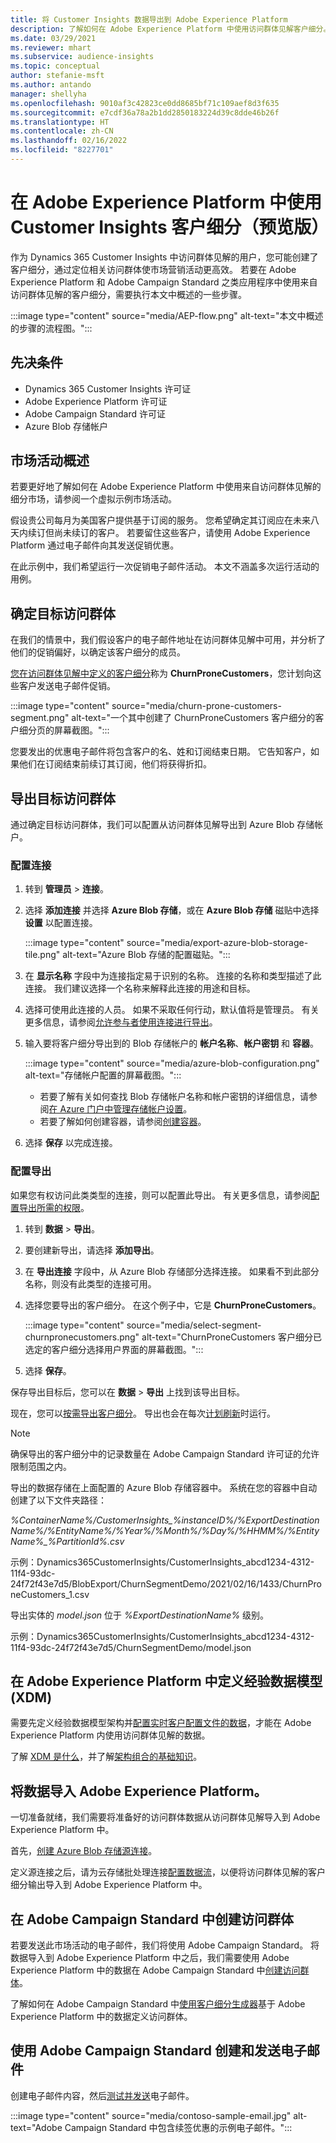 ```yaml
---
title: 将 Customer Insights 数据导出到 Adobe Experience Platform
description: 了解如何在 Adobe Experience Platform 中使用访问群体见解客户细分。
ms.date: 03/29/2021
ms.reviewer: mhart
ms.subservice: audience-insights
ms.topic: conceptual
author: stefanie-msft
ms.author: antando
manager: shellyha
ms.openlocfilehash: 9010af3c42823ce0dd8685bf71c109aef8d3f635
ms.sourcegitcommit: e7cdf36a78a2b1dd2850183224d39c8dde46b26f
ms.translationtype: HT
ms.contentlocale: zh-CN
ms.lasthandoff: 02/16/2022
ms.locfileid: "8227701"
---
```

# <a name="use-customer-insights-segments-in-adobe-experience-platform-preview"></a>在 Adobe Experience Platform 中使用 Customer Insights 客户细分（预览版）

作为 Dynamics 365 Customer Insights 中访问群体见解的用户，您可能创建了客户细分，通过定位相关访问群体使市场营销活动更高效。 若要在 Adobe Experience Platform 和 Adobe Campaign Standard 之类应用程序中使用来自访问群体见解的客户细分，需要执行本文中概述的一些步骤。

:::image type="content" source="media/AEP-flow.png" alt-text="本文中概述的步骤的流程图。":::

## <a name="prerequisites"></a>先决条件

-   Dynamics 365 Customer Insights 许可证
-   Adobe Experience Platform 许可证
-   Adobe Campaign Standard 许可证
-   Azure Blob 存储帐户

## <a name="campaign-overview"></a>市场活动概述

若要更好地了解如何在 Adobe Experience Platform 中使用来自访问群体见解的细分市场，请参阅一个虚拟示例市场活动。

假设贵公司每月为美国客户提供基于订阅的服务。 您希望确定其订阅应在未来八天内续订但尚未续订的客户。 若要留住这些客户，请使用 Adobe Experience Platform 通过电子邮件向其发送促销优惠。

在此示例中，我们希望运行一次促销电子邮件活动。 本文不涵盖多次运行活动的用例。

## <a name="identify-your-target-audience"></a>确定目标访问群体

在我们的情景中，我们假设客户的电子邮件地址在访问群体见解中可用，并分析了他们的促销偏好，以确定该客户细分的成员。

[您在访问群体见解中定义的客户细分](segments.md)称为 **ChurnProneCustomers**，您计划向这些客户发送电子邮件促销。

:::image type="content" source="media/churn-prone-customers-segment.png" alt-text="一个其中创建了 ChurnProneCustomers 客户细分的客户细分页的屏幕截图。":::

您要发出的优惠电子邮件将包含客户的名、姓和订阅结束日期。 它告知客户，如果他们在订阅结束前续订其订阅，他们将获得折扣。

## <a name="export-your-target-audience"></a>导出目标访问群体

通过确定目标访问群体，我们可以配置从访问群体见解导出到 Azure Blob 存储帐户。

### <a name="configure-a-connection"></a>配置连接

1. 转到 **管理员** > **连接**。

1. 选择 **添加连接** 并选择 **Azure Blob 存储**，或在 **Azure Blob 存储** 磁贴中选择 **设置** 以配置连接。

   :::image type="content" source="media/export-azure-blob-storage-tile.png" alt-text="Azure Blob 存储的配置磁贴。"::: 

1. 在 **显示名称** 字段中为连接指定易于识别的名称。 连接的名称和类型描述了此连接。 我们建议选择一个名称来解释此连接的用途和目标。

1. 选择可使用此连接的人员。 如果不采取任何行动，默认值将是管理员。 有关更多信息，请参阅[允许参与者使用连接进行导出](connections.md#allow-contributors-to-use-a-connection-for-exports)。

1. 输入要将客户细分导出到的 Blob 存储帐户的 **帐户名称**、**帐户密钥** 和 **容器**。  
      
   :::image type="content" source="media/azure-blob-configuration.png" alt-text="存储帐户配置的屏幕截图。"::: 
   
    - 若要了解有关如何查找 Blob 存储帐户名称和帐户密钥的详细信息，请参阅[在 Azure 门户中管理存储帐户设置](/azure/storage/common/storage-account-manage)。
    - 若要了解如何创建容器，请参阅[创建容器](/azure/storage/blobs/storage-quickstart-blobs-portal#create-a-container)。

1. 选择 **保存** 以完成连接。 

### <a name="configure-an-export"></a>配置导出

如果您有权访问此类类型的连接，则可以配置此导出。 有关更多信息，请参阅[配置导出所需的权限](export-destinations.md#set-up-a-new-export)。

1. 转到 **数据** > **导出**。

1. 要创建新导出，请选择 **添加导出**。

1. 在 **导出连接** 字段中，从 Azure Blob 存储部分选择连接。 如果看不到此部分名称，则没有此类型的连接可用。

1. 选择您要导出的客户细分。 在这个例子中，它是 **ChurnProneCustomers**。

   :::image type="content" source="media/select-segment-churnpronecustomers.png" alt-text="ChurnProneCustomers 客户细分已选定的客户细分选择用户界面的屏幕截图。":::

1. 选择 **保存**。

保存导出目标后，您可以在 **数据** > **导出** 上找到该导出目标。

现在，您可以[按需导出客户细分](export-destinations.md#run-exports-on-demand)。 导出也会在每次[计划刷新](system.md)时运行。

> [!NOTE]
> 确保导出的客户细分中的记录数量在 Adobe Campaign Standard 许可证的允许限制范围之内。

导出的数据存储在上面配置的 Azure Blob 存储容器中。 系统在您的容器中自动创建了以下文件夹路径：

*%ContainerName%/CustomerInsights_%instanceID%/%ExportDestinationName%/%EntityName%/%Year%/%Month%/%Day%/%HHMM%/%EntityName%_%PartitionId%.csv*

示例：Dynamics365CustomerInsights/CustomerInsights_abcd1234-4312-11f4-93dc-24f72f43e7d5/BlobExport/ChurnSegmentDemo/2021/02/16/1433/ChurnProneCustomers_1.csv

导出实体的 *model.json* 位于 *%ExportDestinationName%* 级别。

示例：Dynamics365CustomerInsights/CustomerInsights_abcd1234-4312-11f4-93dc-24f72f43e7d5/ChurnSegmentDemo/model.json

## <a name="define-experience-data-model-xdm-in-adobe-experience-platform"></a>在 Adobe Experience Platform 中定义经验数据模型 (XDM)

需要先定义经验数据模型架构并[配置实时客户配置文件的数据](https://experienceleague.adobe.com/docs/experience-platform/profile/tutorials/dataset-configuration.html#tutorials)，才能在 Adobe Experience Platform 内使用访问群体见解的数据。

了解 [XDM 是什么](https://experienceleague.adobe.com/docs/experience-platform/xdm/home.html)，并了解[架构组合的基础知识](https://experienceleague.adobe.com/docs/experience-platform/xdm/schema/composition.html#schema)。

## <a name="import-data-into-adobe-experience-platform"></a>将数据导入 Adobe Experience Platform。

一切准备就绪，我们需要将准备好的访问群体数据从访问群体见解导入到 Adobe Experience Platform 中。

首先，[创建 Azure Blob 存储源连接](https://experienceleague.adobe.com/docs/experience-platform/sources/ui-tutorials/create/cloud-storage/blob.html#getting-started)。    

定义源连接之后，请为云存储批处理连接[配置数据流](https://experienceleague.adobe.com/docs/experience-platform/sources/ui-tutorials/dataflow/cloud-storage.html#ui-tutorials)，以便将访问群体见解的客户细分输出导入到 Adobe Experience Platform 中。

## <a name="create-an-audience-in-adobe-campaign-standard"></a>在 Adobe Campaign Standard 中创建访问群体

若要发送此市场活动的电子邮件，我们将使用 Adobe Campaign Standard。 将数据导入到 Adobe Experience Platform 中之后，我们需要使用 Adobe Experience Platform 中的数据在 Adobe Campaign Standard 中[创建访问群体](https://experienceleague.adobe.com/docs/campaign-standard/using/profiles-and-audiences/get-started-profiles-and-audiences.html#permission)。


了解如何在  Adobe Campaign Standard 中[使用客户细分生成器](https://experienceleague.adobe.com/docs/campaign-standard/using/integrating-with-adobe-cloud/adobe-experience-platform/audience-destinations/aep-using-segment-builder.html)基于 Adobe Experience Platform 中的数据定义访问群体。

## <a name="create-and-send-the-email-using-adobe-campaign-standard"></a>使用 Adobe Campaign Standard 创建和发送电子邮件

创建电子邮件内容，然后[测试并发送](https://experienceleague.adobe.com/docs/campaign-standard/using/testing-and-sending/get-started-sending-messages.html#preparing-and-testing-messages)电子邮件。

:::image type="content" source="media/contoso-sample-email.jpg" alt-text="Adobe Campaign Standard 中包含续签优惠的示例电子邮件。":::
